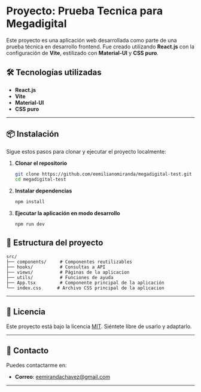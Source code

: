 # Proyecto: Prueba Tecnica para Megadigital

Este proyecto es una aplicación web desarrollada como parte de una prueba técnica en desarrollo frontend. Fue creado utilizando **React.js** con la configuración de **Vite**, estilizado con **Material-UI** y **CSS puro**.


## 🛠️ Tecnologías utilizadas

- **React.js**
- **Vite**
- **Material-UI**
- **CSS puro**

---

## 📦 Instalación

Sigue estos pasos para clonar y ejecutar el proyecto localmente:

1. **Clonar el repositorio**

   ```bash
   git clone https://github.com/eemilianomiranda/megadigital-test.git
   cd megadigital-test
   ```

2. **Instalar dependencias**  

   ```bash
   npm install
   ```

3. **Ejecutar la aplicación en modo desarrollo**

   ```bash
   npm run dev
   ```



## 📂 Estructura del proyecto

```plaintext
src/
├── components/     # Componentes reutilizables
├── hooks/          # Consultas a API
├── views/          # Páginas de la aplicacion
├── utils/          # Funciones de ayuda
├── App.tsx         # Componente principal de la aplicación
└── index.css      # Archivo CSS principal de la aplicacion
```
---


## 📜 Licencia

Este proyecto está bajo la licencia [MIT](LICENSE). Siéntete libre de usarlo y adaptarlo.

---

## 📧 Contacto

Puedes contactarme en:

- **Correo**: [eemirandachavez@gmail.com](mailto:eemirandachavez@gmail.com)

---

